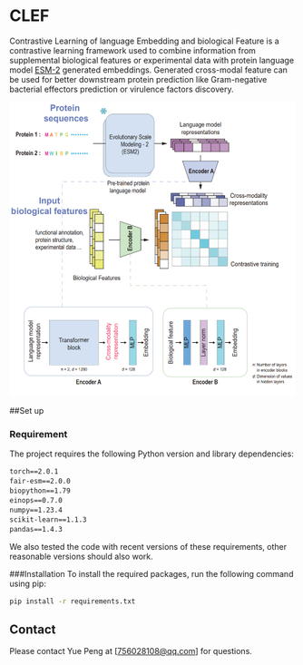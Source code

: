 # CLEF
Contrastive Learning of language Embedding and biological Feature is a contrastive learning framework used to combine information from supplemental biological features or experimental data with protein language model [ESM-2](https://github.com/facebookresearch/esm) generated embeddings. Generated cross-modal feature can be used for better downstream protein prediction like Gram-negative bacterial effectors prediction or virulence factors discovery.


![](./Material/Main.jpg)

##Set up

### Requirement
The project requires the following Python version and library dependencies:

```txt
torch==2.0.1
fair-esm==2.0.0
biopython==1.79
einops==0.7.0
numpy==1.23.4
scikit-learn==1.1.3
pandas==1.4.3
```
We also tested the code with recent versions of these requirements, other reasonable versions should also work.

###Installation
To install the required packages, run the following command using pip:
```bash
pip install -r requirements.txt
```


## Contact

Please contact Yue Peng at [756028108@qq.com] for questions.


